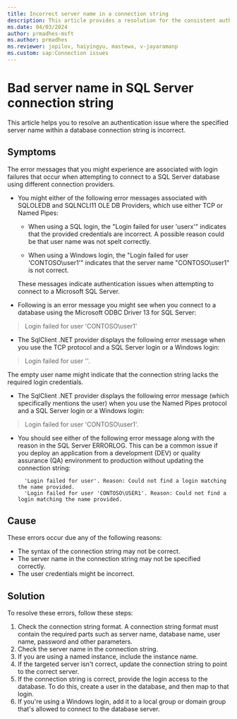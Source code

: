 ```yaml
---
title: Incorrect server name in a connection string
description: This article provides a resolution for the consistent authentication issue where a specified server name isn't correct in a connection string.
ms.date: 04/03/2024
author: prmadhes-msft
ms.author: prmadhes
ms.reviewer: jopilov, haiyingyu, mastewa, v-jayaramanp
ms.custom: sap:Connection issues
---
```


# Bad server name in SQL Server connection string

This article helps you to resolve an authentication issue where the specified server name within a database connection string is incorrect.

## Symptoms

The error messages that you might experience are associated with login failures that occur when attempting to connect to a SQL Server database using different connection providers.

- You might either of the following error messages associated with SQLOLEDB and SQLNCLI11 OLE DB Providers, which use either TCP or Named Pipes:

  - When using a SQL login, the "Login failed for user 'userx'" indicates that the provided credentials are incorrect. A possible reason could be that user name was not spelt correctly.

  - When using a Windows login, the "Login failed for user 'CONTOSO\user1'" indicates that the server name "CONTOSO\user1" is not correct.

   These messages indicate authentication issues when attempting to connect to a Microsoft SQL Server.

- Following is an error message you might see when you connect to a database using the Microsoft ODBC Driver 13 for SQL Server:

> Login failed for user 'CONTOSO\user1'

- The SqlClient .NET provider displays the following error message when you use the TCP protocol and a SQL Server login or a Windows login:

> Login failed for user ''.

  The empty user name might indicate that the connection string lacks the required login credentials.

- The SqlClient .NET provider displays the following error message (which specifically mentions the user) when you use the Named Pipes protocol and a SQL Server login or a Windows login:

> Login failed for user 'CONTOSO\user1'.

- You should see either of the following error message along with the reason in the SQL Server ERRORLOG. This can be a common issue if you deploy an application from a development (DEV) or quality assurance (QA) environment to production without updating the connection string:

  ```output
    'Login failed for user'. Reason: Could not find a login matching the name provided.
    'Login failed for user 'CONTOSO\USER1'. Reason: Could not find a login matching the name provided.
  ```

## Cause

These errors occur due any of the following reasons:

- The syntax of the connection string may not be correct.
- The server name in the connection string may not be specified correctly.
- The user credentials might be incorrect.

## Solution

To resolve these errors, follow these steps:

1. Check the connection string format. A connection string format must contain the required parts such as server name, database name, user name, password and other parameters.
1. Check the server name in the connection string.
1. If you are using a named instance, include the instance name.
1. If the targeted server isn't correct, update the connection string to point to the correct server.
1. If the connection string is correct, provide the login access to the database. To do this, create a user in the database, and then map to that login.
1. If you're using a Windows login, add it to a local group or domain group that's allowed to connect to the database server.
